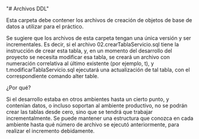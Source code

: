 "# Archivos DDL"

Esta carpeta debe contener los archivos de creación de objetos de base de datos a utilizar para el práctico.

Se sugiere que los archivos de esta carpeta tengan una única versión y ser incrementales. Es decir, si el archivo 02.crearTablaServicio.sql tiene la instrucción de crear esta tabla, y, en un momento del desarrollo del proyecto se necesita modificar esa tabla, se creará un archivo con numeración correlativa al último existente (por ejemplo, t), y t.modificarTablaServicio.sql ejecutará una actualización de tal tabla, con el correspondiente comando alter table.

¿Por qué?

Si el desarrollo estaba en otros ambientes hasta un cierto punto, y contenían datos, o incluso soportan al ambiente productivo, no se podrán crear las tablas desde cero, sino que se tendrá que trabajar incrementalmente. 
Se puede mantener una estructura que conozca en cada ambiente hasta qué número de archivo se ejecutó anteriormente, para realizar el incremento debidamente.


